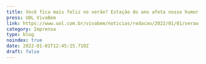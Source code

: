 ```yaml
---
title: Você fica mais feliz no verão? Estação do ano afeta nosso humor
press: UOL VivaBem
link: https://www.uol.com.br/vivabem/noticias/redacao/2022/01/01/verao-afeta-a-personalidade-ficamos-mais-sociaveis-e-dispostos.htm
category: Imprensa
type: blog
noindex: true
date: 2022-01-01T12:45:15.710Z
draft: false
---
```

